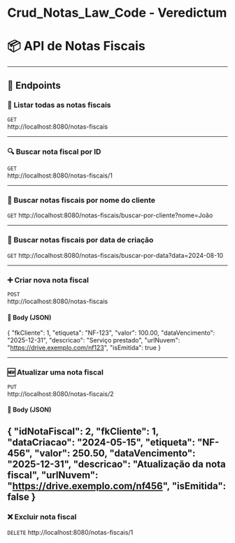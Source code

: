# Crud_Notas_Law_Code - Veredictum  

# 📦 API de Notas Fiscais


---

## 🚀 Endpoints


### 📄 Listar todas as notas fiscais
`GET`  
http://localhost:8080/notas-fiscais


---

### 🔍 Buscar nota fiscal por ID  
`GET`  
http://localhost:8080/notas-fiscais/1

---
### 🧾 Buscar notas fiscais por nome do cliente
`GET`
http://localhost:8080/notas-fiscais/buscar-por-cliente?nome=João

---
### 📅 Buscar notas fiscais por data de criação
`GET`
http://localhost:8080/notas-fiscais/buscar-por-data?data=2024-08-10

---

### ➕ Criar nova nota fiscal
`POST`  
http://localhost:8080/notas-fiscais

#### 🔧 Body (JSON)

{
  "fkCliente": 1,
  "etiqueta": "NF-123",
  "valor": 100.00,
  "dataVencimento": "2025-12-31",
  "descricao": "Serviço prestado",
  "urlNuvem": "https://drive.exemplo.com/nf123",
  "isEmitida": true
}

---

### 🆕 Atualizar uma nota fiscal
`PUT`  
http://localhost:8080/notas-fiscais/2

#### 🔧 Body (JSON)

{
  "idNotaFiscal": 2,
  "fkCliente": 1,
  "dataCriacao": "2024-05-15",
  "etiqueta": "NF-456",
  "valor": 250.50,
  "dataVencimento": "2025-12-31",
  "descricao": "Atualização da nota fiscal",
  "urlNuvem": "https://drive.exemplo.com/nf456",
  "isEmitida": false
}
---



### ❌ Excluir nota fiscal
`DELETE`
http://localhost:8080/notas-fiscais/1



